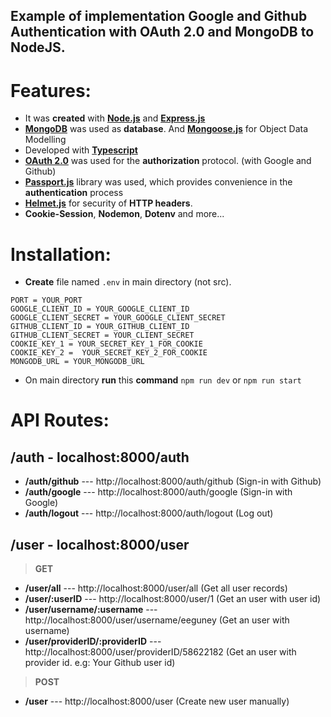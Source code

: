 ## Example of implementation Google and Github Authentication with OAuth 2.0 and MongoDB to NodeJS.

# Features:
 - It was **created** with **[Node.js](https://nodejs.org/en/)** and **[Express.js](https://www.google.com/search?q=express%20js&oq=express%20js&aqs=chrome..69i57j69i60j69i65j69i60j69i65l2.3304j0j4&sourceid=chrome&ie=UTF-8)**
 - **[MongoDB](https://www.mongodb.com/)** was used as **database**. And **[Mongoose.js](https://mongoosejs.com/)** for Object Data Modelling
 - Developed with **[Typescript](https://www.typescriptlang.org/)**
 - **[OAuth 2.0](https://www.google.com/search?q=oauth&oq=oauth&aqs=chrome..69i57j69i59l3j69i65j69i60l2.2375j0j4&sourceid=chrome&ie=UTF-8)** was used for the **authorization** protocol. (with Google and Github)
 -  **[Passport.js](https://www.passportjs.org/)** library was used, which provides convenience in the **authentication** process
 - **[Helmet.js](https://helmetjs.github.io/)** for security of **HTTP headers**.
 - **Cookie-Session**, **Nodemon**, **Dotenv** and more...

# Installation:

 -   **Create** file named `.env` in main directory (not src).
 

    PORT = YOUR_PORT
    GOOGLE_CLIENT_ID = YOUR_GOOGLE_CLIENT_ID 
    GOOGLE_CLIENT_SECRET = YOUR_GOOGLE_CLIENT_SECRET
    GITHUB_CLIENT_ID = YOUR_GITHUB_CLIENT_ID
    GITHUB_CLIENT_SECRET = YOUR_CLIENT_SECRET
    COOKIE_KEY_1 = YOUR_SECRET_KEY_1_FOR_COOKIE
    COOKIE_KEY_2 =  YOUR_SECRET_KEY_2_FOR_COOKIE
    MONGODB_URL = YOUR_MONGODB_URL

 - On main directory **run** this **command** `npm run dev` or `npm run start`

# API Routes:

 

## **/auth** - localhost:8000/auth

 - **/auth/github** --- http://localhost:8000/auth/github (Sign-in with Github)
  - **/auth/google** --- http://localhost:8000/auth/google (Sign-in with Google)
   - **/auth/logout** --- http://localhost:8000/auth/logout (Log out)
## **/user** - localhost:8000/user
> **GET**

 - **/user/all** --- http://localhost:8000/user/all (Get all user records)
  - **/user/:userID** --- http://localhost:8000/user/1 (Get an user with user id)
   - **/user/username/:username** --- http://localhost:8000/user/username/eeguney (Get an user with username)
   - **/user/providerID/:providerID** --- http://localhost:8000/user/providerID/58622182 (Get an user with provider id. e.g: Your Github user id)
  > **POST**
   - **/user** --- http://localhost:8000/user (Create new user manually)
